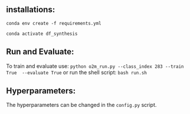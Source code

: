 ## installations:

`conda env create -f requirements.yml`

`conda activate df_synthesis`


## Run and Evaluate:

To train and evaluate use:
`python o2m_run.py --class_index 283 --train True  --evaluate True`
or run the shell script:
`bash run.sh`

## Hyperparameters:
The hyperparameters can be changed in the `config.py` script.
